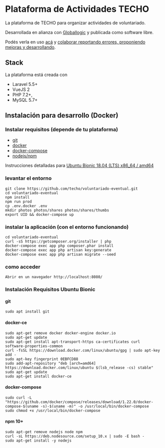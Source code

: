 # Plataforma de Actividades TECHO

La plataforma de TECHO para organizar actividades de voluntariado.

Desarrollada en alianza con [Globallogic](https://www.globallogic.com/latam/) y publicada como software libre.

Podés verla en uso [acá](https://actividades.techo.org) y [colaborar reportando errores, proponiendo mejoras y desarrollando](https://github.com/techo/voluntariado-eventual/blob/master/CONTRIBUTING.md).

## Stack
La plataforma está creada con

- Laravel 5.5+
- VueJS 2
- PHP 7.2+,
- MySQL 5.7+

## Instalación para desarrollo (Docker)

### Instalar requisitos (depende de tu plataforma)
- [git](https://git-scm.com/downloads)
- [docker](https://docs.docker.com/install/)
- [docker-compose](https://docs.docker.com/compose/install/)
- [nodejs/npm](https://nodejs.org/es/download/package-manager/)

Instrucciones detalladas para [Ubuntu Bionic 18.04 (LTS) x86_64 / amd64](#instalación-requisitos-ubuntu-bionic)

### levantar el entorno
    git clone https://github.com/techo/voluntariado-eventual.git
    cd voluntariado-eventual
    npm install
    npm run prod
    cp .env.docker .env
    mkdir photos photos/shares photos/shares/thumbs
    export UID && docker-compose up

### instalar la aplicación (con el entorno funcionando)

    cd voluntariado-eventual
    curl -sS https://getcomposer.org/installer | php
    docker-compose exec app php composer.phar install
    docker-compose exec app php artisan key:generate
    docker-compose exec app php artisan migrate --seed

### como acceder

    Abrir en un navegador http://localhost:8080/

### Instalación Requisitos Ubuntu Bionic

#### git
    sudo apt install git

#### docker-ce
    sudo apt-get remove docker docker-engine docker.io
    sudo apt-get update
    sudo apt-get install apt-transport-https ca-certificates curl software-properties-common
    curl -fsSL https://download.docker.com/linux/ubuntu/gpg | sudo apt-key add -
    sudo apt-key fingerprint 0EBFCD88
    sudo add-apt-repository "deb [arch=amd64] https://download.docker.com/linux/ubuntu $(lsb_release -cs) stable"
    sudo apt-get update
    sudo apt-get install docker-ce

#### docker-compose
    sudo curl -L "https://github.com/docker/compose/releases/download/1.22.0/docker-compose-$(uname -s)-$(uname -m)" -o /usr/local/bin/docker-compose
    sudo chmod +x /usr/local/bin/docker-compose

#### npm 10+
    sudo apt-get remove nodejs node npm
    curl -sL https://deb.nodesource.com/setup_10.x | sudo -E bash -
    sudo apt-get install -y nodejs
